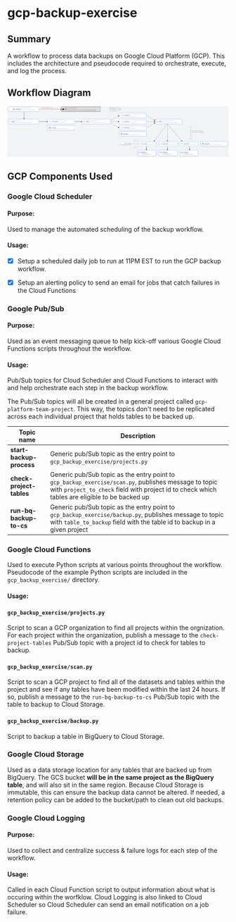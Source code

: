 # gcp-backup-exercise

## Summary
A workflow to process data backups on Google Cloud Platform (GCP). This includes the architecture and pseudocode required to orchestrate, execute, and log the process.

## Workflow Diagram
![diagram](docs/gcp-backup-diagram.png)

## GCP Components Used

### Google Cloud Scheduler
#### Purpose:
Used to manage the automated scheduling of the backup workflow.

#### Usage:
- [x] Setup a scheduled daily job to run at 11PM EST to run the GCP backup workflow.
- [x] Setup an alerting policy to send an email for jobs that catch failures in the Cloud Functions


### Google Pub/Sub
#### Purpose:
Used as an event messaging queue to help kick-off various Google Cloud Functions scripts throughout the workflow.

#### Usage:
Pub/Sub topics for Cloud Scheduler and Cloud Functions to interact with and help orchestrate each step in the backup workflow.

The Pub/Sub topics will all be created in a general project called `gcp-platform-team-project`. This way, the topics don't need to be replicated across each individual project that holds tables to be backed up.

| Topic name | Description |
|------------|-------------|
|**start-backup-process** | Generic pub/Sub topic as the entry point to `gcp_backup_exercise/projects.py` |
|**check-project-tables** | Generic pub/Sub topic as the entry point to `gcp_backup_exercise/scan.py`, publishes message to topic with `project_to_check` field with project id to check which tables are eligible to be backed up |
|**run-bq-backup-to-cs** | Generic pub/Sub topic as the entry point to `gcp_backup_exercise/backup.py`, publishes message to topic with `table_to_backup` field with the table id to backup in a given project |


### Google Cloud Functions
Used to execute Python scripts at various points throughout the workflow. Pseudocode of the example Python scripts are included in the `gcp_backup_exercise/` directory.

#### Usage:
#### `gcp_backup_exercise/projects.py`
Script to scan a GCP organization to find all projects within the orgnization. For each project within the organization, publish a message to the `check-project-tables` Pub/Sub topic with a project id to check for tables to backup.

#### `gcp_backup_exercise/scan.py`
Script to scan a GCP project to find all of the datasets and tables within the project and see if any tables have been modified within the last 24 hours. If so, publish a message to the `run-bq-backup-to-cs` Pub/Sub topic with the table to backup to Cloud Storage.

#### `gcp_backup_exercise/backup.py`
Script to backup a table in BigQuery to Cloud Storage.

### Google Cloud Storage
Used as a data storage location for any tables that are backed up from BigQuery. The GCS bucket **will be in the same project as the BigQuery table**, and will also sit in the same region. Because Cloud Storage is immutable, this can ensure the backup data cannot be altered. If needed, a retention policy can be added to the bucket/path to clean out old backups.

### Google Cloud Logging
#### Purpose:
Used to collect and centralize success & failure logs for each step of the workflow.

#### Usage:
Called in each Cloud Function script to output information about what is occuring within the worfklow. Cloud Logging is also linked to Cloud Scheduler so Cloud Scheduler can send an email notification on a job failure.
